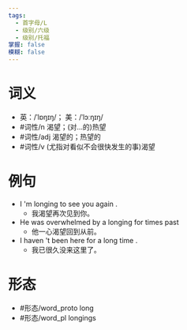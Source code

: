 ```yaml
---
tags:
  - 首字母/L
  - 级别/六级
  - 级别/托福
掌握: false
模糊: false
---
```

# 词义
- 英：/ˈlɒŋɪŋ/； 美：/ˈlɔːŋɪŋ/
- #词性/n  渴望；(对…的)热望
- #词性/adj  渴望的；热望的
- #词性/v  (尤指对看似不会很快发生的事)渴望
# 例句
- I 'm longing to see you again .
	- 我渴望再次见到你。
- He was overwhelmed by a longing for times past
	- 他一心渴望回到从前。
- I haven 't been here for a long time .
	- 我已很久没来这里了。
# 形态
- #形态/word_proto long
- #形态/word_pl longings
